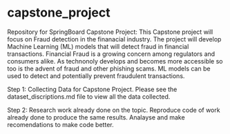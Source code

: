 # capstone_project
Repository for SpringBoard Capstone Project: 
This Capstone project will focus on Fraud detection in the finanacial industry. The project will develop Machine Learning (ML) models that will detect fraud in financial transactions. Financial Fraud is a growing concern among regulators and consumers alike. As technonoly develops and becomes more accessible so too is the advent of fraud and other phishing scams. ML models can be used to detect and potentially prevent fraudulent transactions. 

Step 1: Collecting Data for Capstone Project. Please see the dataset_discriptions.md file to view all the data collected. 

Step 2: Research work already done on the topic. Reproduce code of work already done to produce the same results. Analayse and make recomendations to make code better. 
